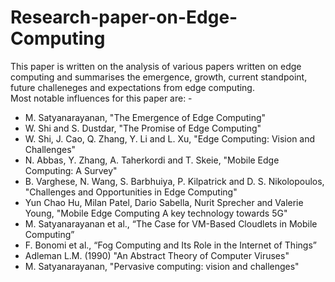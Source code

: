# Research-paper-on-Edge-Computing
This paper is written on the analysis of various papers written on edge computing and summarises the emergence, growth, current standpoint, future challeneges and expectations from edge computing.  
Most notable influences for this paper are: -  
+ M. Satyanarayanan, "The Emergence of Edge Computing"  
+ W. Shi and S. Dustdar, "The Promise of Edge Computing"  
+ W. Shi, J. Cao, Q. Zhang, Y. Li and L. Xu, "Edge Computing: Vision and Challenges"  
+ N. Abbas, Y. Zhang, A. Taherkordi and T. Skeie, "Mobile Edge Computing: A Survey"  
+ B. Varghese, N. Wang, S. Barbhuiya, P. Kilpatrick and D. S. Nikolopoulos, "Challenges and Opportunities in Edge Computing"  
+ Yun Chao Hu, Milan Patel, Dario Sabella, Nurit Sprecher and Valerie Young, "Mobile Edge Computing A key technology towards 5G"  
+ M. Satyanarayanan et al., “The Case for VM-Based Cloudlets in Mobile Computing”  
+ F. Bonomi et al., “Fog Computing and Its Role in the Internet of Things”  
+ Adleman L.M. (1990) "An Abstract Theory of Computer Viruses"  
+ M. Satyanarayanan, "Pervasive computing: vision and challenges"  
